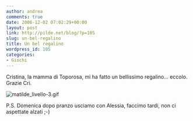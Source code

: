 ```yaml
---
author: andrea
comments: true
date: 2006-12-02 07:02:29+00:00
layout: post
link: http://pilde.net/blog/?p=105
slug: un-bel-regalino
title: Un bel regalino
wordpress_id: 105
categories:
- Giochi
---
```


Cristina, la mamma di Toporosa, mi ha fatto un bellissimo regalino... eccolo. Grazie Cri.

![matilde_livello-3.gif](http://pilde.net/blog/wp-content/uploads/2006/12/matilde_livello-3.gif)

P.S. Domenica dopo pranzo usciamo con Alessia, faccimo tardi, non ci aspettate alzati ;-)

